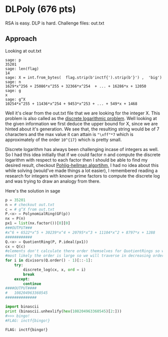 # DLPoly (676 pts)
RSA is easy. DLP is hard.
Challenge files: out.txt

## Approach

Looking at out.txt

```
sage: p
35201
sage: len(flag)
14
sage: X = int.from_bytes(  flag.strip(b'inctf{').strip(b'}') ,  'big')
sage: n
1629*x^256 + 25086*x^255 + 32366*x^254  + ... + 16286*x + 12050
sage: g
x
sage: g^X
10254*x^255 + 11436*x^254 + 9453*x^253 + ... + 549*x + 1468
```

Well it's clear from the out.txt file that we are looking for the integer X. This problem is also called as the [discrete logarithmic problem](https://en.wikipedia.org/wiki/Discrete_logarithm). Well looking at the given information we first deduce the upper bound for X, since we are hinted about it's generation. We see that, the resulting string would be of 7 characters and the max value it can attain is `"\xff"*7`	which is approximately of the order `10^{17}` which is pretty small.

Discrete logarithm has always been challenging incase of integers as well. So I had this idea initially that if we could factor n and compute the discrete logarithm with respect to each factor then I should be able to find my desired result, checkout [Pohlig-hellman algortihm](https://en.wikipedia.org/wiki/Pohlig%E2%80%93Hellman_algorithm), I had no idea about this while solving (would've made things a lot easier), I remembered reading a research for integers with known prime factors to compute the discrete log and was trying to draw an analogy from there.

Here's the solution in sage

```python
p = 35201
n = # checkout out.txt
c = # g^X from out.txt
P.<x> = PolynomialRing(GF(p))
nx = P(n)
px1 = list(nx.factor())[0][0]
###OUTPUT###
#x^6 + 6522*x^5 + 30239*x^4 + 20795*x^3 + 11104*x^2 + 8797*x + 1288
############
Q.<x> = QuotientRing(P, P.ideal(px1))
cx = Q(c)
#elements don't calculate there order themselves for QuotientRings so we have to guess the order, we know that it must divide (|Q| - 1)
#most likely the order is large so we will traverse in decreasing order so that we stumble upon it faster
for i in divisors(Q.order() - 1)[::-1]: 
	try:
		discrete_log(cx, x, ord = i)
		break
	except:
		continue
####OUTPUT####
#   108204963360545
##############

import binascii
print (binascii.unhexlify(hex(108204963360545)[2:]))
#>>> bingo!
#FLAG: inctf{bingo!}
```

`FLAG: inctf{bingo!}`